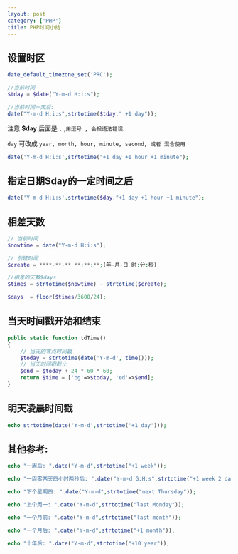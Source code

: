 ```yaml
---
layout: post
category: ['PHP']
title: PHP时间小结
---
```

## 设置时区
```php
date_default_timezone_set('PRC');
```
```php
//当前时间
$tday = $date("Y-m-d H:i:s");

//当前时间一天后:
date("Y-m-d H:i:s",strtotime($tday." +1 day"));
```
注意 **$day** 后面是 `.` ,`用逗号 , 会报语法错误`.

`day` 可改成 `year, month, hour, minute, second, 或者 混合使用`
```php
date('Y-m-d H:i:s',strtotime("+1 day +1 hour +1 minute");
```
## 指定日期$day的一定时间之后
```php
date('Y-m-d H:i:s',strtotime($day."+1 day +1 hour +1 minute");
```

## 相差天数
```php
// 当前时间
$nowtime = date("Y-m-d H:i:s");

// 创建时间
$create = ****-**-** **:**:**;(年-月-日 时:分:秒)

//相差的天数$days
$times = strtotime($nowtime) - strtotime($create);

$days  = floor($times/3600/24);
```
## 当天时间戳开始和结束
```php
public static function tdTime()
{
    // 当天的零点时间戳
    $today = strtotime(date('Y-m-d', time()));
    // 当天时间戳截止
    $end = $today + 24 * 60 * 60;
    return $time = ['bg'=>$today, 'ed'=>$end];
}

```
## 明天凌晨时间戳
```php
echo strtotime(date('Y-m-d',strtotime('+1 day')));
```
## 其他参考:
```php
echo "一周后: ".date("Y-m-d",strtotime("+1 week"));

echo "一周零两天四小时两秒后: ".date("Y-m-d G:H:s",strtotime("+1 week 2 days 4 hours 2 seconds"));

echo "下个星期四: ".date("Y-m-d",strtotime("next Thursday"));

echo "上个周一: ".date("Y-m-d",strtotime("last Monday"));

echo "一个月前: ".date("Y-m-d",strtotime("last month"));

echo "一个月后: ".date("Y-m-d",strtotime("+1 month"));

echo "十年后: ".date("Y-m-d",strtotime("+10 year"));
```
